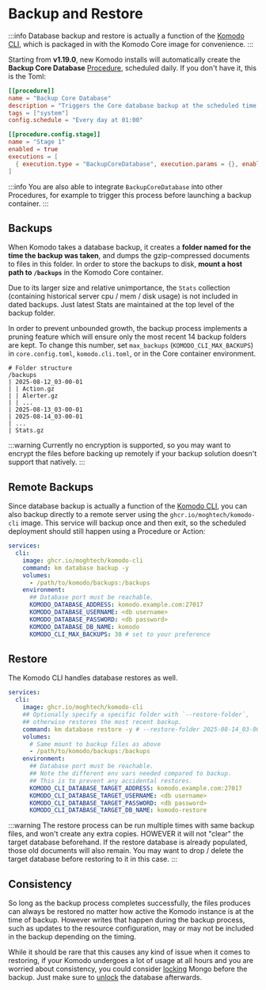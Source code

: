 # Backup and Restore

:::info
Database backup and restore is actually a function of the [Komodo CLI](../ecosystem/cli),
which is packaged in with the Komodo Core image for convenience.
:::

Starting from **v1.19.0**, new Komodo installs will automatically create the
**Backup Core Database** [Procedure](../resources/procedures#procedures), scheduled daily.
If you don't have it, this is the Toml:

```toml
[[procedure]]
name = "Backup Core Database"
description = "Triggers the Core database backup at the scheduled time."
tags = ["system"]
config.schedule = "Every day at 01:00"

[[procedure.config.stage]]
name = "Stage 1"
enabled = true
executions = [
  { execution.type = "BackupCoreDatabase", execution.params = {}, enabled = true }
]
```

:::info
You are also able to integrate `BackupCoreDatabase` into other Procedures, for example to trigger
this process before launching a backup container.
:::

## Backups

When Komodo takes a database backup, it creates a **folder named for the time the backup was taken**,
and dumps the gzip-compressed documents to files in this folder. 
In order to store the backups to disk, **mount a host path to `/backups`** in the Komodo Core container.

Due to its larger size and relative unimportance, the `Stats` collection (containing historical server cpu / mem / disk usage)
is not included in dated backups. Just latest Stats are maintained at the top level of the backup folder.

In order to prevent unbounded growth, the backup process implements a pruning feature which will ensure
only the most recent 14 backup folders are kept. To change this number, set `max_backups` (`KOMODO_CLI_MAX_BACKUPS`)
in `core.config.toml`, `komodo.cli.toml`, or in the Core container environment.

```
# Folder structure
/backups
| 2025-08-12_03-00-01
| | Action.gz
| | Alerter.gz
| | ...
| 2025-08-13_03-00-01
| 2025-08-14_03-00-01
| ...
| Stats.gz
```

:::warning
Currently no encryption is supported,
so you may want to encrypt the files before backing up remotely if your backup solution doesn't support that natively.
:::

## Remote Backups

Since database backup is actually a function of the [Komodo CLI](../cli), you can also backup directly to
a remote server using the `ghcr.io/moghtech/komodo-cli` image. This service will backup once and then exit, so the scheduled deployment should still happen using a Procedure or Action:

```yaml
services:
  cli:
    image: ghcr.io/moghtech/komodo-cli
    command: km database backup -y
    volumes:
      - /path/to/komodo/backups:/backups
    environment:
      ## Database port must be reachable.
      KOMODO_DATABASE_ADDRESS: komodo.example.com:27017
      KOMODO_DATABASE_USERNAME: <db username>
      KOMODO_DATABASE_PASSWORD: <db password>
      KOMODO_DATABASE_DB_NAME: komodo
      KOMODO_CLI_MAX_BACKUPS: 30 # set to your preference
```

## Restore

The Komodo CLI handles database restores as well.

```yaml
services:
  cli:
    image: ghcr.io/moghtech/komodo-cli
    ## Optionally specify a specific folder with `--restore-folder`,
    ## otherwise restores the most recent backup.
    command: km database restore -y # --restore-folder 2025-08-14_03-00-01
    volumes:
      # Same mount to backup files as above
      - /path/to/komodo/backups:/backups
    environment:
      ## Database port must be reachable.
      ## Note the different env vars needed compared to backup.
      ## This is to prevent any accidental restores.
      KOMODO_CLI_DATABASE_TARGET_ADDRESS: komodo.example.com:27017
      KOMODO_CLI_DATABASE_TARGET_USERNAME: <db username>
      KOMODO_CLI_DATABASE_TARGET_PASSWORD: <db password>
      KOMODO_CLI_DATABASE_TARGET_DB_NAME: komodo-restore
```

:::warning
The restore process can be run multiple times with same backup files, and won't create any extra copies.
HOWEVER it will not "clear" the target database beforehand. If the restore database is already populated,
those old documents will also remain. You may want to drop / delete the target database
before restoring to it in this case.
:::

## Consistency

So long as the backup process completes successfully, the files produces can always be restored
no matter how active the Komodo instance is at the time of backup. However writes that happen during
the backup process, such as updates to the resource configuration, may or may not be included in the backup
depending on the timing.

While it should be rare that this causes any kind of issue when it comes to restoring, if your
Komodo undergoes a lot of usage at all hours and you are worried about consistency,
you could consider [locking](https://www.mongodb.com/docs/manual/reference/method/db.fsyncLock/#mongodb-method-db.fsyncLock)
Mongo before the backup. Just make sure to [unlock](https://www.mongodb.com/docs/manual/reference/method/db.fsyncUnlock/)
the database afterwards.